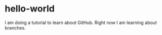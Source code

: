 # hello-world

I am doing a tutorial to learn about GitHub. Right now I am learning about branches.
